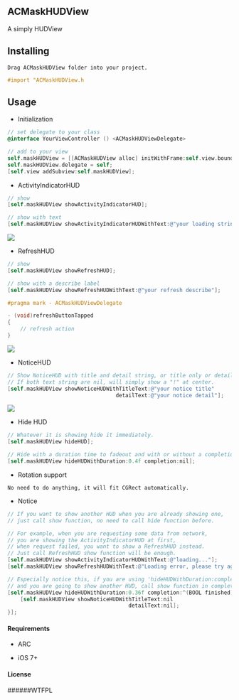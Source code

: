 ## ACMaskHUDView

A simply HUDView 


## Installing

```
Drag ACMaskHUDView folder into your project. 
```

```objective-c
#import "ACMaskHUDView.h  
```


## Usage

* Initialization

```objective-c
// set delegate to your class
@interface YourViewController () <ACMaskHUDViewDelegate>

// add to your view
self.maskHUDView = [[ACMaskHUDView alloc] initWithFrame:self.view.bounds];
self.maskHUDView.delegate = self;
[self.view addSubview:self.maskHUDView];
```

* ActivityIndicatorHUD

```objective-c
// show
[self.maskHUDView showActivityIndicatorHUD];

// show with text
[self.maskHUDView showActivityIndicatorHUDWithText:@"your loading string"];
```
<img src="https://github.com/albertgh/ACMaskHUDView/raw/master/screenshot/loading_hud.png"/>



* RefreshHUD

```objective-c
// show 
[self.maskHUDView showRefreshHUD];

// show with a describe label
[self.maskHUDView showRefreshHUDWithText:@"your refresh describe"];

#pragma mark - ACMaskHUDViewDelegate

- (void)refreshButtonTapped
{
    // refresh action
}
```
<img src="https://github.com/albertgh/ACMaskHUDView/raw/master/screenshot/refresh_hud.png"/>


* NoticeHUD

```objective-c
// Show NoticeHUD with title and detail string, or title only or detail only.
// If both text string are nil, will simply show a "!" at center.
[self.maskHUDView showNoticeHUDWithTitleText:@"your notice title"
                                  detailText:@"your notice detail"];
```
<img src="https://github.com/albertgh/ACMaskHUDView/raw/master/screenshot/notice_hud.png"/>


* Hide HUD

```objective-c
// Whatever it is showing hide it immediately.
[self.maskHUDView hideHUD];

// Hide with a duration time to fadeout and with or without a completion block 
[self.maskHUDView hideHUDWithDuration:0.4f completion:nil];
```

* Rotation support

```
No need to do anything, it will fit CGRect automatically.
```

* Notice

```objective-c
// If you want to show another HUD when you are already showing one, 
// just call show function, no need to call hide function before.

// For example, when you are requesting some data from network, 
// you are showing the ActivityIndicatorHUD at first, 
// when request failed, you want to show a RefreshHUD instead. 
// Just call RefreshHUD show function will be enough.
[self.maskHUDView showActivityIndicatorHUDWithText:@"loading..."];
[self.maskHUDView showRefreshHUDWithText:@"Loading error, please try again."];

// Especially notice this, if you are using 'hideHUDWithDuration:completion:' ,
// and you are going to show another HUD, call show function in completion block
[self.maskHUDView hideHUDWithDuration:0.36f completion:^(BOOL finished) {
    [self.maskHUDView showNoticeHUDWithTitleText:nil
                                      detailText:nil];
}];
```


#### Requirements

* ARC

* iOS 7+


#### License

######WTFPL 


